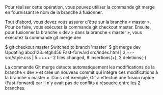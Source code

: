 Pour réaliser cette opération, vous pouvez utiliser la commande git merge en fournissant le nom de la branche à fusionner.

Tout d'abord, vous devez vous assurer d'être sur la branche « master ». Pour ce faire, vous exécutez la commande git checkout master. Ensuite, pour fusionner la branche « dev » dans la branche « master », vous exécutez la commande git merge dev

$ git checkout master
Switched to branch 'master'
$ git merge dev
Updating abcd123..efgh456
Fast-forward
 src/index.html  |  3 ++-
 src/style.css  |  5 ++++-
 2 files changed, 6 insertions(+), 2 deletions(-)


 La commande Git merge détecte automatiquement les modifications de la branche « dev » et crée un nouveau commit qui intègre ces modifications à la branche « master ». Dans cet exemple, Git a effectué une fusion rapide (Fast-forward) car il n'y avait pas de conflits à résoudre entre les 2 branches.